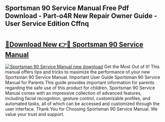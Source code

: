 ## Sportsman 90 Service Manual Free Pdf Download - Part-o4R New Repair Owner Guide - User Service Edition Cffnq

# <h2><a href="http://bc9100.oget.top/?id=Sportsman+90+Service+Manual">🔗Download New 👉🔴 Sportsman 90 Service Manual</a></h2>

[![Sportsman 90 Service Manual new download](https://i.imgur.com/5g1atiW.png)](http://bc9100.oget.top/?id=Sportsman+90+Service+Manual)
Get the Most Out of It! This manual offers tips and tricks to maximize the performance of your new Sportsman 90 Service Manual. Important User Guide Sportsman 90 Service Manual for Parents This guide provides important information for parents regarding the safe use of this product for children. Sportsman 90 Service Manual comes with an impressive collection of advanced features, including facial recognition, gesture control, customizable profiles, and automated tasks, all of which can be accessed and customized through the user interface. Thank You for Choosing Sportsman 90 Service Manual. We value your trust and support.
